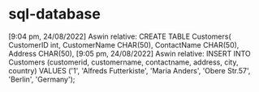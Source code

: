 # sql-database


[9:04 pm, 24/08/2022] Aswin relative: CREATE TABLE Customers( CustomerID int, CustomerName CHAR(50), ContactName CHAR(50), Address CHAR(50),
[9:05 pm, 24/08/2022] Aswin relative: INSERT INTO Customers (customerid, customername, contactname, address, city, country)
VALUES ('1', 'Alfreds Futterkiste', 'Maria Anders', 'Obere Str.57', 'Berlin', 'Germany');
